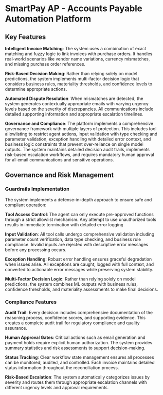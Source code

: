 # SmartPay AP - Accounts Payable Automation Platform

## Key Features

**Intelligent Invoice Matching**: The system uses a combination of exact matching and fuzzy logic to link invoices with purchase orders. It handles real-world scenarios like vendor name variations, currency mismatches, and missing purchase order references.

**Risk-Based Decision Making**: Rather than relying solely on model predictions, the system implements multi-factor decision logic that considers business rules, materiality thresholds, and confidence levels to determine appropriate actions.

**Automated Dispute Resolution**: When mismatches are detected, the system generates contextually appropriate emails with varying urgency levels based on the severity of discrepancies. All communications include detailed supporting information and appropriate escalation timelines.

**Governance and Compliance**: The platform implements a comprehensive governance framework with multiple layers of protection. This includes tool allowlisting to restrict agent actions, input validation with type checking and parameter validation, exception handling with detailed error context, and business logic constraints that prevent over-reliance on single model outputs. The system maintains detailed decision audit trails, implements risk-based escalation workflows, and requires mandatory human approval for all email communications and sensitive operations.

## Governance and Risk Management

### Guardrails Implementation

The system implements a defense-in-depth approach to ensure safe and compliant operation:

**Tool Access Control**: The agent can only execute pre-approved functions through a strict allowlist mechanism. Any attempt to use unauthorized tools results in immediate termination with detailed error logging.

**Input Validation**: All tool calls undergo comprehensive validation including parameter count verification, data type checking, and business rule compliance. Invalid inputs are rejected with descriptive error messages before any processing occurs.

**Exception Handling**: Robust error handling ensures graceful degradation when issues arise. All exceptions are caught, logged with full context, and converted to actionable error messages while preserving system stability.

**Multi-Factor Decision Logic**: Rather than relying solely on model predictions, the system combines ML outputs with business rules, confidence thresholds, and materiality assessments to make final decisions.

### Compliance Features

**Audit Trail**: Every decision includes comprehensive documentation of the reasoning process, confidence scores, and supporting evidence. This creates a complete audit trail for regulatory compliance and quality assurance.

**Human Approval Gates**: Critical actions such as email generation and payment holds require explicit human authorization. The system provides summary statistics and risk assessments to support decision-making.

**Status Tracking**: Clear workflow state management ensures all processes can be monitored, audited, and controlled. Each invoice maintains detailed status information throughout the reconciliation process.

**Risk-Based Escalation**: The system automatically categorizes issues by severity and routes them through appropriate escalation channels with different urgency levels and approval requirements.
